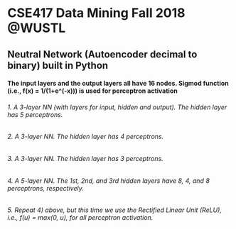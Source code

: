 # CSE417 Data Mining Fall 2018 @WUSTL

## Neutral Network (Autoencoder decimal to binary) built in Python

#### The input layers and the output layers all have 16 nodes. Sigmod function (i.e., f(x) = 1/(1+e^(-x))) is used for perceptron activation 
###### 1.	A 3-layer NN (with layers for input, hidden and output). The hidden layer has 5 perceptrons. 
###### 2.	A 3-layer NN. The hidden layer has 4 perceptrons.
###### 3.	A 3-layer NN. The hidden layer has 3 perceptrons. 
###### 4.	A 5-layer NN. The 1st, 2nd, and 3rd hidden layers have 8, 4, and 8 perceptrons, respectively. 
###### 5.	Repeat 4) above, but this time we use the Rectified Linear Unit (ReLU), i.e., f(u) = max(0, u), for all perceptron activation. 
